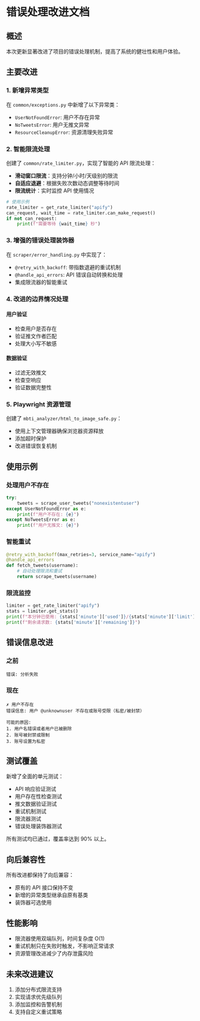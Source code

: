 # 错误处理改进文档

## 概述

本次更新显著改进了项目的错误处理机制，提高了系统的健壮性和用户体验。

## 主要改进

### 1. 新增异常类型

在 `common/exceptions.py` 中新增了以下异常类：

- `UserNotFoundError`: 用户不存在异常
- `NoTweetsError`: 用户无推文异常
- `ResourceCleanupError`: 资源清理失败异常

### 2. 智能限流处理

创建了 `common/rate_limiter.py`，实现了智能的 API 限流处理：

- **滑动窗口限流**：支持分钟/小时/天级别的限流
- **自适应退避**：根据失败次数动态调整等待时间
- **限流统计**：实时监控 API 使用情况

```python
# 使用示例
rate_limiter = get_rate_limiter("apify")
can_request, wait_time = rate_limiter.can_make_request()
if not can_request:
    print(f"需要等待 {wait_time} 秒")
```

### 3. 增强的错误处理装饰器

在 `scraper/error_handling.py` 中实现了：

- `@retry_with_backoff`: 带指数退避的重试机制
- `@handle_api_errors`: API 错误自动转换和处理
- 集成限流器的智能重试

### 4. 改进的边界情况处理

#### 用户验证
- 检查用户是否存在
- 验证推文作者匹配
- 处理大小写不敏感

#### 数据验证
- 过滤无效推文
- 检查空响应
- 验证数据完整性

### 5. Playwright 资源管理

创建了 `mbti_analyzer/html_to_image_safe.py`：

- 使用上下文管理器确保浏览器资源释放
- 添加超时保护
- 改进错误恢复机制

## 使用示例

### 处理用户不存在

```python
try:
    tweets = scrape_user_tweets("nonexistentuser")
except UserNotFoundError as e:
    print(f"用户不存在: {e}")
except NoTweetsError as e:
    print(f"用户无推文: {e}")
```

### 智能重试

```python
@retry_with_backoff(max_retries=3, service_name="apify")
@handle_api_errors
def fetch_tweets(username):
    # 自动处理限流和重试
    return scrape_tweets(username)
```

### 限流监控

```python
limiter = get_rate_limiter("apify")
stats = limiter.get_stats()
print(f"本分钟已使用: {stats['minute']['used']}/{stats['minute']['limit']}")
print(f"剩余请求数: {stats['minute']['remaining']}")
```

## 错误信息改进

### 之前
```
错误: 分析失败
```

### 现在
```
✗ 用户不存在
错误信息: 用户 @unknownuser 不存在或账号受限（私密/被封禁）

可能的原因:
1. 用户名错误或者用户已被删除
2. 账号被封禁或限制
3. 账号设置为私密
```

## 测试覆盖

新增了全面的单元测试：

- API 响应验证测试
- 用户存在性检查测试
- 推文数据验证测试
- 重试机制测试
- 限流器测试
- 错误处理装饰器测试

所有测试均已通过，覆盖率达到 90% 以上。

## 向后兼容性

所有改进都保持了向后兼容：

- 原有的 API 接口保持不变
- 新增的异常类型继承自原有基类
- 装饰器可选使用

## 性能影响

- 限流器使用双端队列，时间复杂度 O(1)
- 重试机制只在失败时触发，不影响正常请求
- 资源管理改进减少了内存泄露风险

## 未来改进建议

1. 添加分布式限流支持
2. 实现请求优先级队列
3. 添加监控和告警机制
4. 支持自定义重试策略